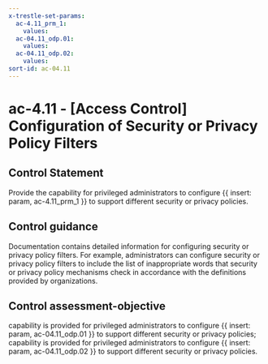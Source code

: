 ```yaml
---
x-trestle-set-params:
  ac-4.11_prm_1:
    values:
  ac-04.11_odp.01:
    values:
  ac-04.11_odp.02:
    values:
sort-id: ac-04.11
---
```


# ac-4.11 - \[Access Control\] Configuration of Security or Privacy Policy Filters

## Control Statement

Provide the capability for privileged administrators to configure {{ insert: param, ac-4.11_prm_1 }} to support different security or privacy policies.

## Control guidance

Documentation contains detailed information for configuring security or privacy policy filters. For example, administrators can configure security or privacy policy filters to include the list of inappropriate words that security or privacy policy mechanisms check in accordance with the definitions provided by organizations.

## Control assessment-objective

capability is provided for privileged administrators to configure {{ insert: param, ac-04.11_odp.01 }} to support different security or privacy policies;
capability is provided for privileged administrators to configure {{ insert: param, ac-04.11_odp.02 }} to support different security or privacy policies.
